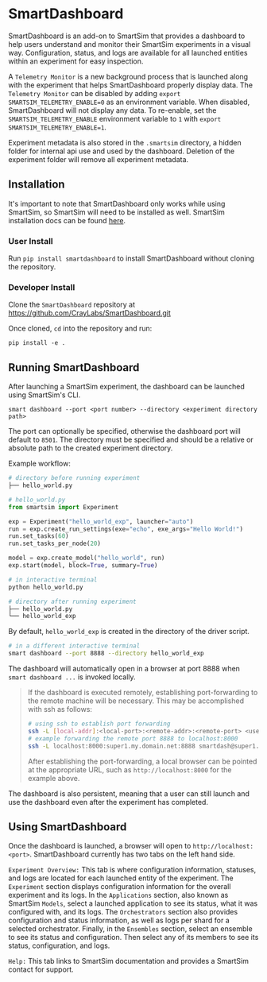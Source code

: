 # SmartDashboard

SmartDashboard is an add-on to SmartSim that provides a dashboard to help users understand and monitor their SmartSim experiments in a visual way. Configuration, status, and logs are available for all launched entities within an experiment for easy inspection.

A ``Telemetry Monitor`` is a new background process that is launched along with the experiment
that helps SmartDashboard properly display data. The ``Telemetry Monitor`` can be disabled by
adding ``export SMARTSIM_TELEMETRY_ENABLE=0`` as an environment variable. When disabled, SmartDashboard
will not display any data. To re-enable, set the ``SMARTSIM_TELEMETRY_ENABLE`` environment variable to ``1``
with ``export SMARTSIM_TELEMETRY_ENABLE=1``.

Experiment metadata is also stored in the ``.smartsim`` directory, a hidden folder for internal api use and used by the dashboard.
Deletion of the experiment folder will remove all experiment metadata.

## Installation

It's important to note that SmartDashboard only works while using SmartSim, so SmartSim will need to be installed as well.
SmartSim installation docs can be found [here](https://www.craylabs.org/docs/installation_instructions/basic.html).

### User Install

Run `pip install smartdashboard` to install SmartDashboard without cloning the repository.

### Developer Install

Clone the `SmartDashboard` repository at https://github.com/CrayLabs/SmartDashboard.git

Once cloned, `cd` into the repository and run:

```pip install -e .```

## Running SmartDashboard

After launching a SmartSim experiment, the dashboard can be launched using SmartSim's CLI.
  
```smart dashboard --port <port number> --directory <experiment directory path>```
  
The port can optionally be specified, otherwise the dashboard port will default to `8501`.
The directory must be specified and should be a relative or absolute path to the created experiment directory.

Example workflow:

```bash
# directory before running experiment
├── hello_world.py
```

```python
# hello_world.py
from smartsim import Experiment

exp = Experiment("hello_world_exp", launcher="auto")
run = exp.create_run_settings(exe="echo", exe_args="Hello World!")
run.set_tasks(60)
run.set_tasks_per_node(20)

model = exp.create_model("hello_world", run)
exp.start(model, block=True, summary=True)
```

```bash
# in interactive terminal
python hello_world.py
```

```bash
# directory after running experiment
├── hello_world.py
└── hello_world_exp
```

By default, `hello_world_exp` is created in the directory of the driver script.

```bash
# in a different interactive terminal
smart dashboard --port 8888 --directory hello_world_exp
```

The dashboard will automatically open in a browser at port 8888 when `smart dashboard ...` 
is invoked locally.

> If the dashboard is executed remotely, establishing port-forwarding to the
> remote machine will be necessary. This may be accomplished with ssh as follows:
>
> ```bash
> # using ssh to establish port forwarding 
> ssh -L [local-addr]:<local-port>:<remote-addr>:<remote-port> <user-id>@<remote-addr>
> # example forwarding the remote port 8888 to localhost:8000
> ssh -L localhost:8000:super1.my.domain.net:8888 smartdash@super1.my.domain.net
> ```
>
> After establishing the port-forwarding, a local browser can be pointed at the appropriate 
> URL, such as `http://localhost:8000` for the example above.

The dashboard is also persistent, meaning that a user can still launch and use the dashboard even after the experiment has completed.

## Using SmartDashboard

Once the dashboard is launched, a browser will open to `http://localhost:<port>`. SmartDashboard currently has two tabs on the left hand side.
  
`Experiment Overview:` This tab is where configuration information, statuses, and logs are located for each launched entity of the experiment. The `Experiment` section displays configuration information for the overall experiment and its logs. In the `Applications` section, also known as SmartSim `Models`, select a launched application to see its status, what it was configured with, and its logs. The `Orchestrators` section also provides configuration and status information, as well as logs per shard for a selected orchestrator. Finally, in the `Ensembles` section, select an ensemble to see its status and configuration. Then select any of its members to see its status, configuration, and logs.
  
`Help:` This tab links to SmartSim documentation and provides a SmartSim contact for support.
